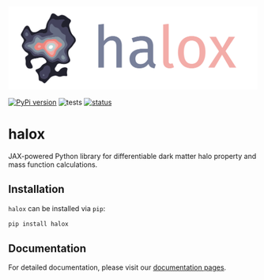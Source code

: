 <div align="center">
<img src="https://raw.githubusercontent.com/fkeruzore/halox/main/logo/logo_text.png" alt="logo"></img>
</div>

[![PyPi version](https://img.shields.io/pypi/v/halox)](https://pypi.org/project/halox)
![tests](https://github.com/fkeruzore/halox/actions/workflows/tests.yml/badge.svg)
[![status](https://joss.theoj.org/papers/0dbdd503f7c6c2377555c74eb64913f2/status.svg)](https://joss.theoj.org/papers/0dbdd503f7c6c2377555c74eb64913f2)

# halox

JAX-powered Python library for differentiable dark matter halo property and mass function calculations.

## Installation

`halox` can be installed via `pip`:

```bash
pip install halox
```

## Documentation

For detailed documentation, please visit our [documentation pages](https://halox.readthedocs.io/).
